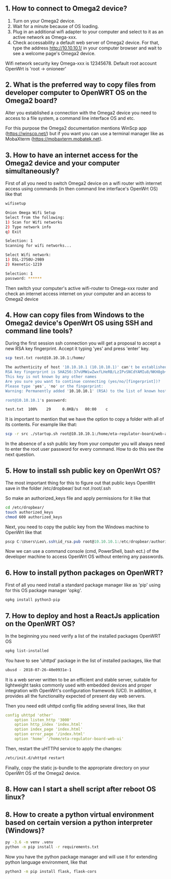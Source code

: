 #

## 1. How to connect to Omega2 device?

1. Turn on your Omega2 device.
2. Wait for a minute because of OS loading.
3. Plug in an additional wifi adapter to your computer and select to it as an active network as Omega-xxx.
4. Check accessability a default web server of Omega2 device. For that, type the address <http://10.10.10.1/> in your computer browser and wait to see a welcome page's Omega2 device.

Wifi network security key Omega-xxx is 12345678. Default root account OpenWrt is 'root -> onioneer'

## 2. What is the preferred way to copy files from developer computer to OpenWRT OS on the Omega2 board?

Alter you established a connection with the Omega2 device you need to access to a file system, a command line interface OS and etc.

For this purpose the Omega2 documentation mentions WinScp app (<https://winscp.net/>) but if you want you can use a terminal manager like as MobaXterm (<https://mobaxterm.mobatek.net>).

## 3. How to have an internet access for the Omega2 device and your computer simultaneously?

First of all you need to switch Omega2 device on a wifi router with internet access using commands (in then command line interface's OpenWrt OS) like that

```bash
wifisetup

Onion Omega Wifi Setup
Select from the following:
1) Scan for Wifi networks
2) Type network info
q) Exit

Selection: 1
Scanning for wifi networks...

Select Wifi network:
1) DSL-2750U-29B9
2) Keenetic-1219

Selection: 1
password: ******
```

Then switch your computer's active wifi-router to Omega-xxx router and check an internet access internet on your computer and an access to Omega2 device

## 4. How can copy files from Windows to the Omega2 device's  OpenWrt OS using SSH and command line tools?

During the first session ssh connection you will get a proposal to accept a new RSA key fingerprint. Accept it typing 'yes' and press 'enter' key.

```bash
scp test.txt root@10.10.10.1:/home/

The authenticity of host '10.10.10.1 (10.10.10.1)' can't be established.
RSA key fingerprint is SHA256:37vUMWiwZwxfLHeRB/LzIPvSNCdYAMIu8/NKH8gb+88.
This key is not known by any other names
Are you sure you want to continue connecting (yes/no/[fingerprint])?
Please type 'yes', 'no' or the fingerprint:
Warning: Permanently added '10.10.10.1' (RSA) to the list of known hosts.

root@10.10.10.1's password:

test.txt  100%    29     0.0KB/s   00:00    c
```

It is important to mention that we have the option to copy a folder with all of its contents. For example like that:

```bash
scp -r src ./startup.sh root@10.10.10.1:/home/eta-regulator-board/web-api
```

In the absence of a ssh public key from your computer you  will always need to enter the root user password for every command.
How to do this see the next question.

## 5. How to install ssh public key on OpenWrt OS?

The most important thing for this to figure out that public keys OpenWrt save in the folder /etc/dropbear/ but not /root/.ssh

So make an authorized_keys file and apply permissions for it like that

```bash
cd /etc/dropbear/
touch authorized_keys
chmod 600 authorized_keys
```

Next, you need to copy the public key from the Windows machine to OpenWrt like that

```powershell
pscp C:\Users\Leo\.ssh\id_rsa.pub root@10.10.10.1:/etc/dropbear/authorized_keys
```

Now we can use a command console (cmd, PowerShell, bash ect.) of the developer machine to access OpenWrt OS without entering any passwords.

## 6. How to install python packages on OpenWRT?

First of all you need install a standard package manager like as 'pip' using for this OS package manager 'opkg'.

```bash
opkg install python3-pip
```

## 7. How to deploy and host a ReactJs application on the OpenWRT OS?

In the beginning you need verify a list of the installed packages OpenWRT OS

```bash
opkg list-installed
```

You have to see 'uhttpd' package in the list of installed packages, like that

```bash
ubusd - 2018-07-26-40e0931e-1
```

It is a web server written to be an efficient and stable server, suitable for lightweight tasks commonly used with embedded devices and proper integration with OpenWrt's configuration framework (UCI). In addition, it provides all the functionality expected of present day web servers.

Then you need edit uhttpd config file adding several lines, like that

```yaml
config uhttpd 'other'
    option listen_http '3000'
    option http_index 'index.html'
    option index_page 'index.html'
    option error_page '/index.html'
    option 'home' '/home/eta-regulator-board-web-ui'
```

Then, restart the uHTTPd service to apply the changes:

```bash
/etc/init.d/uhttpd restart
```

Finally, copy the static js-bundle to the appropriate directory on your OpenWrt OS of the Omega2 device.

## 8. How can I start a shell script after reboot OS linux?

## 8. How to create a python virtual environment based on certain version a python  interpreter (Windows)?

```bash
py -3.6 -m venv .venv
python -m pip install -r requirements.txt
```

Now you have the python package manager and will use it for extending python language environment, like that

```bash
python3 -m pip install flask, flask-cors
```

